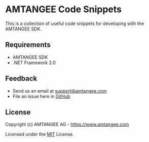 # AMTANGEE Code Snippets

This is a collection of useful code snippets for developing with the AMTANGEE SDK.

## Requirements

* AMTANGEE SDK
* .NET Framework 2.0

## Feedback 

* Send us an email at support@amtangee.com
* File an issue here in [GitHub](https://github.com/AMTANGEE/Code-Snippets/issues)

## License

Copyright (c) AMTANGEE AG - https://www.amtangee.com

Licensed under the [MIT](LICENSE) License.
